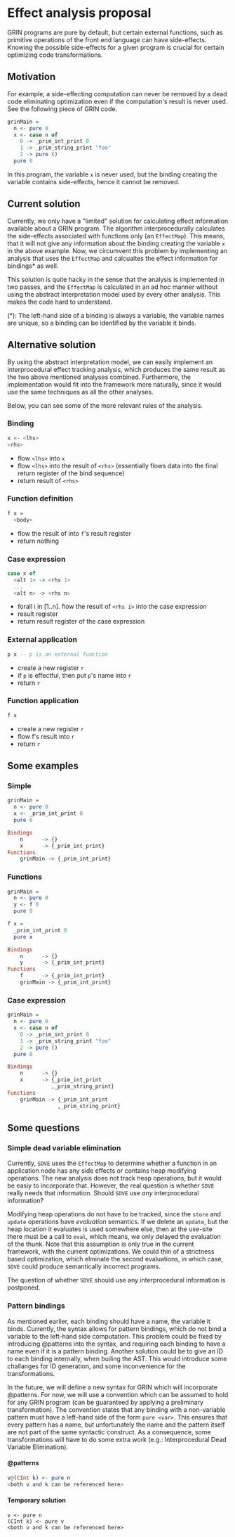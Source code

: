 Effect analysis proposal
========================

GRIN programs are pure by default, but certain external functions, such as primitive operations of the front end language can have side-effects. Knowing the possible side-effects for a given program is crucial for certain optimizing code transformations.

Motivation
----------

For example, a side-effecting computation can never be removed by a dead code eliminating optimization even if the computation's result is never used. See the following piece of GRIN code.

```haskell
grinMain =
  n <- pure 0
  x <- case n of
    0 -> _prim_int_print 0
    1 -> _prim_string_print "foo"
    2 -> pure ()
  pure 0
```

In this program, the variable `x` is never used, but the binding creating the variable contains side-effects, hence it cannot be removed.

Current solution
----------------

Currently, we only have a "limited" solution for calculating effect information available about a GRIN program. The algorithm interprocedurally calculates the side-effects associated with functions only (an `EffectMap`). This means, that it will not give any information about the binding creating the variable `x` in the above example. Now, we circumvent this problem by implementing an analysis that uses the `EffectMap` and calcualtes the effect information for bindings* as well.

This solution is quite hacky in the sense that the analysis is implemented in two passes, and the `EffectMap` is calculated in an ad hoc manner without using the abstract interpretation model used by every other analysis. This makes the code hard to understand.

(*): The left-hand side of a binding is always a variable, the variable names are unique, so a binding can be identified by the variable it binds.

Alternative solution
--------------------

By using the abstract interpretation model, we can easily implement an interprocedural effect tracking analysis, which produces the same result as the two above mentioned analyses combined. Furthermore, the implementation would fit into the framework more naturally, since it would use the same techniques as all the other analyses.

Below, you can see some of the more relevant rules of the analysis.

### Binding

```haskell
x <- <lhs>
<rhs>
```
- flow `<lhs>` into `x`
- flow `<lhs>` into the result of `<rhs>` (essentially flows data into the final return register of the bind sequence)
- return result of `<rhs>`

### Function definition

```haskell
f x =
  <body>
```
- flow the result of <body> into `f`'s result register
- return nothing

### Case expression

```haskell
case x of
  <alt 1> -> <rhs 1>
  ...
  <alt n> -> <rhs n>
```
- forall i in [1..n]. flow the result of `<rhs i>` into the case expression
- result register
- return result register of the case expression

### External application

```haskell
p x -- p is an external function
```
- create a new register `r`
- if `p` is effectful, then put `p`'s name into `r`
- return `r`

### Function application

```haskell
f x
```
- create a new register `r`
- flow f's result into `r`
- return `r`

Some examples
-------------

### Simple

```haskell
grinMain =
  n <- pure 0
  x <- _prim_int_print 0
  pure 0
```

```haskell
Bindings
    n      -> {}
    x      -> {_prim_int_print}
Functions
    grinMain -> {_prim_int_print}
```

### Functions

```haskell
grinMain =
  n <- pure 0
  y <- f 0
  pure 0

f x =
  _prim_int_print 0
  pure x
```

```haskell
Bindings
    n      -> {}
    y      -> {_prim_int_print}
Functions
    f      -> {_prim_int_print}
    grinMain -> {_prim_int_print}
```

### Case expression

```haskell
grinMain =
  n <- pure 0
  x <- case n of
    0 -> _prim_int_print 0
    1 -> _prim_string_print "foo"
    2 -> pure ()
  pure 0
```

```haskell
Bindings
    n      -> {}
    x      -> {_prim_int_print
              ,_prim_string_print}
Functions
    grinMain -> {_prim_int_print
                ,_prim_string_print}
```

Some questions
--------------

### Simple dead variable elimination

Currently, `SDVE` uses the `EffectMap` to determine whether a function in an application node has any side effects or contains heap modifying operations. The new analysis does not track heap operations, but it would be easiy to incorporate that. However, the real question is whether `SDVE` really needs that information. Should `SDVE` use *any* interprocedural information?

Modifying heap operations do not have to be tracked, since the `store` and `update` operations have *evaluation* semantics. If we delete an `update`, but the heap location it evaluates is used somewhere else, then at the use-site there must be a call to `eval`, which means, we only delayed the evaluation of the thunk. Note that this assumption is only true in the current framework, with the current optimizations. We could thin of a strictness based optimization, which elminate the second evaluations, in which case, `SDVE` could produce semantically incorrect programs.

The question of whether `SDVE` should use any interprocedural information is postponed.

### Pattern bindings

As mentioned earlier, each binding should have a name, the variable it binds. Currently, the syntax allows for pattern bindings, which do not bind a variable to the left-hand side computation. This problem could be fixed by introducing @patterns into the syntax, and requiring each binding to have a name even if it is a pattern binding. Another solution could be to give an ID to each binding internally, when builing the AST. This would introduce some challanges for ID generation, and some inconvenience for the transformations.

In the future, we will define a new syntax for GRIN which will incorporate @patterns. For now, we will use a convention which can be assumed to hold for any GRIN program (can be guaranteed by applying a preliminary transformation). The convention states that any binding with a non-variable pattern must have a left-hand side of the form `pure <var>`. This ensures that every pattern has a name, but unfortunately the name and the pattern itself are not part of the same syntactic construct. As a consequence, some transformations will have to do some extra work (e.g.: Interprocedural Dead Variable Elimination).

#### @patterns


```haskell
v@(CInt k) <- pure n
<both v and k can be referenced here>
```

#### Temporary solution

```hakell
v <- pure n
(CInt k) <- pure v
<both v and k can be referenced here>
```
